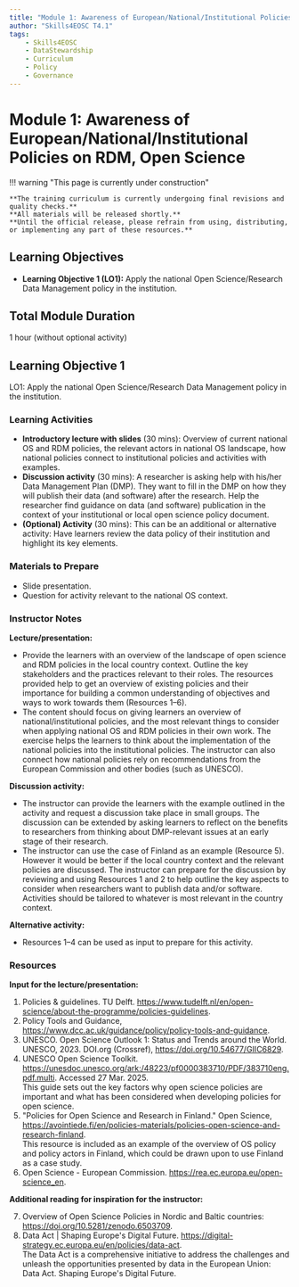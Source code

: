 ```yaml
---
title: "Module 1: Awareness of European/National/Institutional Policies on RDM, Open Science"
author: "Skills4EOSC T4.1"
tags:
    - Skills4EOSC
    - DataStewardship
    - Curriculum
    - Policy
    - Governance
---
```


# Module 1: Awareness of European/National/Institutional Policies on RDM, Open Science


!!! warning "This page is currently under construction"

    **The training curriculum is currently undergoing final revisions and quality checks.**
    **All materials will be released shortly.**
    **Until the official release, please refrain from using, distributing, or implementing any part of these resources.**


## Learning Objectives

- **Learning Objective 1 (LO1):** Apply the national Open Science/Research Data Management policy in the institution.


## Total Module Duration

1 hour (without optional activity)


## Learning Objective 1

LO1: Apply the national Open Science/Research Data Management policy in the institution.


### Learning Activities

- **Introductory lecture with slides** (30 mins): Overview of current national OS and RDM policies, the relevant actors in national OS landscape, how national policies connect to institutional policies and activities with examples.
- **Discussion activity** (30 mins): A researcher is asking help with his/her Data Management Plan (DMP). They want to fill in the DMP on how they will publish their data (and software) after the research. Help the researcher find guidance on data (and software) publication in the context of your institutional or local open science policy document.
- **(Optional) Activity** (30 mins): This can be an additional or alternative activity: Have learners review the data policy of their institution and highlight its key elements.


### Materials to Prepare

- Slide presentation.
- Question for activity relevant to the national OS context.


### Instructor Notes

**Lecture/presentation:**

- Provide the learners with an overview of the landscape of open science and RDM policies in the local country context. Outline the key stakeholders and the practices relevant to their roles. The resources provided help to get an overview of existing policies and their importance for building a common understanding of objectives and ways to work towards them (Resources 1&ndash;6).
- The content should focus on giving learners an overview of national/institutional policies, and the most relevant things to consider when applying national OS and RDM policies in their own work. The exercise helps the learners to think about the implementation of the national policies into the institutional policies. The instructor can also connect how national policies rely on recommendations from the European Commission and other bodies (such as UNESCO).

**Discussion activity:**

- The instructor can provide the learners with the example outlined in the activity and request a discussion take place in small groups. The discussion can be extended by asking learners to reflect on the benefits to researchers from thinking about DMP-relevant issues at an early stage of their research.
- The instructor can use the case of Finland as an example (Resource 5). However it would be better if the local country context and the relevant policies are discussed. The instructor can prepare for the discussion by reviewing and using Resources 1 and 2 to help outline the key aspects to consider when researchers want to publish data and/or software. Activities should be tailored to whatever is most relevant in the country context.

**Alternative activity:**

- Resources 1&ndash;4 can be used as input to prepare for this activity.


### Resources

**Input for the lecture/presentation:**

1. Policies & guidelines. TU Delft. <https://www.tudelft.nl/en/open-science/about-the-programme/policies-guidelines>.
2. Policy Tools and Guidance, <https://www.dcc.ac.uk/guidance/policy/policy-tools-and-guidance>.
3. UNESCO. Open Science Outlook 1: Status and Trends around the World. UNESCO, 2023. DOI.org (Crossref), <https://doi.org/10.54677/GIIC6829>.
4. UNESCO Open Science Toolkit. <https://unesdoc.unesco.org/ark:/48223/pf0000383710/PDF/383710eng.pdf.multi>. Accessed 27 Mar. 2025.  
   This guide sets out the key factors why open science policies are important and what has been considered when developing policies for open science.
5. "Policies for Open Science and Research in Finland." Open Science, <https://avointiede.fi/en/policies-materials/policies-open-science-and-research-finland>.  
   This resource is included as an example of the overview of OS policy and policy actors in Finland, which could be drawn upon to use Finland as a case study.
6. Open Science - European Commission. <https://rea.ec.europa.eu/open-science_en>.

**Additional reading for inspiration for the instructor:**

7. Overview of Open Science Policies in Nordic and Baltic countries: <https://doi.org/10.5281/zenodo.6503709>.
8. Data Act | Shaping Europe's Digital Future. <https://digital-strategy.ec.europa.eu/en/policies/data-act>.  
   The Data Act is a comprehensive initiative to address the challenges and unleash the opportunities presented by data in the European Union: Data Act. Shaping Europe's Digital Future.
